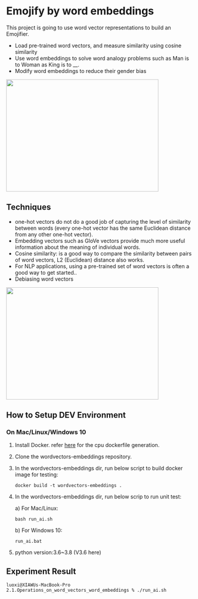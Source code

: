 # Emojify by word embeddings
This project is going to use word vector representations to build an Emojifier. 

* Load pre-trained word vectors, and measure similarity using cosine similarity
* Use word embeddings to solve word analogy problems such as Man is to Woman as King is to __.
* Modify word embeddings to reduce their gender bias

<img align='middle' src="docs/1.cosine_sim.png" width="90%" height="300">

## Techniques
* one-hot vectors do not do a good job of capturing the level of similarity between words (every one-hot vector has the same Euclidean 
  distance from any other one-hot vector).
* Embedding vectors such as GloVe vectors provide much more useful information about the meaning of individual words.
* Cosine similarity: is a good way to compare the similarity between pairs of word vectors, L2 (Euclidean) distance also works.
* For NLP applications, using a pre-trained set of word vectors is often a good way to get started..
* Debiasing word vectors

<img align='middle' src="docs/2.neutralize.png" width="90%" height="300">


## How to Setup DEV Environment
### On Mac/Linux/Windows 10
1. Install Docker. refer [here](https://github.com/tensorflow/tensorflow/blob/master/tensorflow/tools/dockerfiles/dockerfiles/cpu.Dockerfile) for the cpu dockerfile generation.
2. Clone the wordvectors-embeddings repository.
3. In the wordvectors-embeddings dir, run below script to build docker image for testing:
    ```
    docker build -t wordvectors-embeddings .
    ```
4. In the wordvectors-embeddings dir, run below scrip to run unit test:

    a) For Mac/Linux:
    ```
    bash run_ai.sh
    ```
    b) For Windows 10: 
    ```
    run_ai.bat
    ```
5. python version:3.6~3.8 (V3.6 here)
## Experiment Result

```
luoxi@XIAWUs-MacBook-Pro 2.1.Operations_on_word_vectors_word_embeddings % ./run_ai.sh
```

